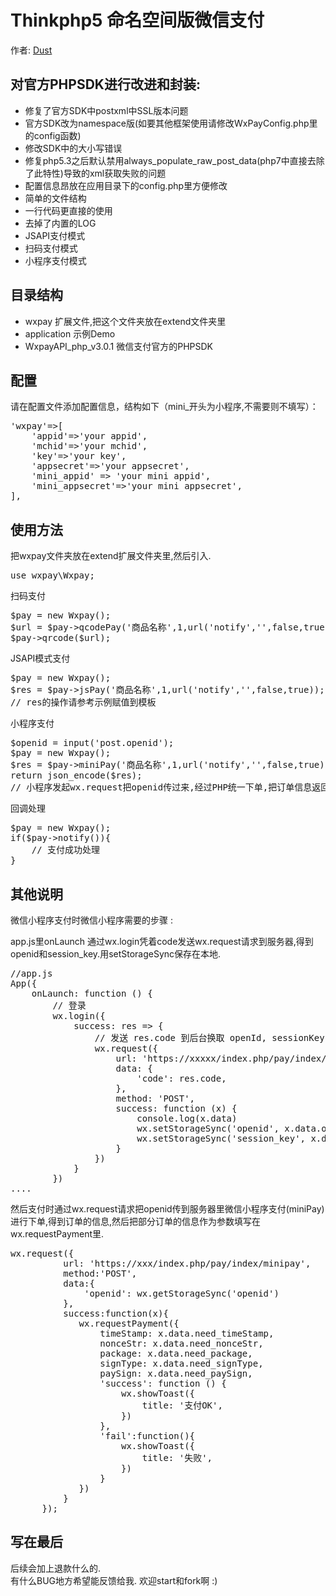 Thinkphp5 命名空间版微信支付  
==========  
作者: [Dust](http://pixelgm.com)  

## 对官方PHPSDK进行改进和封装:  
  * 修复了官方SDK中postxml中SSL版本问题
  * 官方SDK改为namespace版(如要其他框架使用请修改WxPayConfig.php里的config函数)
  * 修改SDK中的大小写错误
  * 修复php5.3之后默认禁用always_populate_raw_post_data(php7中直接去除了此特性)导致的xml获取失败的问题
  * 配置信息昂放在应用目录下的config.php里方便修改
  * 简单的文件结构
  * 一行代码更直接的使用
  * 去掉了内置的LOG
  * JSAPI支付模式
  * 扫码支付模式
  * 小程序支付模式

## 目录结构  
  * wxpay   扩展文件,把这个文件夹放在extend文件夹里
  * application  示例Demo
  * WxpayAPI_php_v3.0.1   微信支付官方的PHPSDK

## 配置
请在配置文件添加配置信息，结构如下（mini_开头为小程序,不需要则不填写）：
 <pre>
'wxpay'=>[
    'appid'=>'your appid',
    'mchid'=>'your mchid',
    'key'=>'your key',
    'appsecret'=>'your appsecret',
    'mini_appid' => 'your mini appid',
    'mini_appsecret'=>'your mini appsecret',
],
</pre>  

## 使用方法
把wxpay文件夹放在extend扩展文件夹里,然后引入.  
<pre>
use wxpay\Wxpay;
</pre>

扫码支付  
<pre>
$pay = new Wxpay();
$url = $pay->qcodePay('商品名称',1,url('notify','',false,true));
$pay->qrcode($url);
</pre>

JSAPI模式支付
<pre>
$pay = new Wxpay();
$res = $pay->jsPay('商品名称',1,url('notify','',false,true));
// res的操作请参考示例赋值到模板
</pre>

小程序支付
<pre>
$openid = input('post.openid');
$pay = new Wxpay();
$res = $pay->miniPay('商品名称',1,url('notify','',false,true),$openid);
return json_encode($res);
// 小程序发起wx.request把openid传过来,经过PHP统一下单,把订单信息返回给小程序wx.requestPayment. 参数都在$res里
</pre>

回调处理  
<pre>
$pay = new Wxpay();
if($pay->notify()){
	// 支付成功处理
}
</pre>


## 其他说明  
微信小程序支付时微信小程序需要的步骤  :  

app.js里onLaunch 通过wx.login凭着code发送wx.request请求到服务器,得到openid和session_key.用setStorageSync保存在本地.  
<pre>
//app.js
App({
    onLaunch: function () {
        // 登录
        wx.login({
            success: res => {
                // 发送 res.code 到后台换取 openId, sessionKey, unionId
                wx.request({
                    url: 'https://xxxxx/index.php/pay/index/getid',
                    data: {
                        'code': res.code,
                    },
                    method: 'POST',
                    success: function (x) {
                        console.log(x.data)
                        wx.setStorageSync('openid', x.data.openid);
                        wx.setStorageSync('session_key', x.data.session_key);
                    }
                })
            }
        })
....
</pre>
然后支付时通过wx.request请求把openid传到服务器里微信小程序支付(miniPay)进行下单,得到订单的信息,然后把部分订单的信息作为参数填写在wx.requestPayment里.
<pre>
wx.request({
          url: 'https://xxx/index.php/pay/index/minipay',
          method:'POST',
          data:{
              'openid': wx.getStorageSync('openid')
          },
          success:function(x){
             wx.requestPayment({
                 timeStamp: x.data.need_timeStamp,
                 nonceStr: x.data.need_nonceStr,
                 package: x.data.need_package,
                 signType: x.data.need_signType,
                 paySign: x.data.need_paySign,
                 'success': function () {
                     wx.showToast({
                         title: '支付OK',
                     })
                 },
                 'fail':function(){
                     wx.showToast({
                         title: '失败',
                     })
                 }
             })
          }
      });
</pre>

## 写在最后
后续会加上退款什么的.  
有什么BUG地方希望能反馈给我.
欢迎start和fork啊 :)